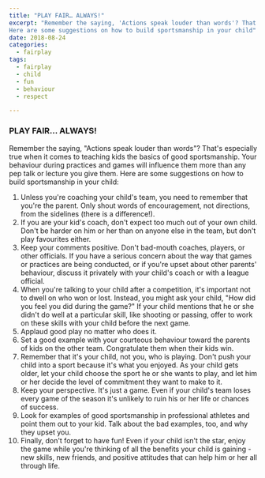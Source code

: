 ```yaml
---
title: "PLAY FAIR… ALWAYS!"
excerpt: "Remember the saying, 'Actions speak louder than words'? That's especially true when it comes to teaching kids the basics of good sportsmanship. Your behaviour during practices and games will influence them more than any pep talk or lecture you give them. 
Here are some suggestions on how to build sportsmanship in your child"
date: 2018-08-24
categories:
  - fairplay
tags:
  - fairplay
  - child
  - fun
  - behaviour
  - respect

---
```


### PLAY FAIR… ALWAYS!
Remember the saying, "Actions speak louder than words"? That's especially true when it comes to teaching kids the basics of good sportsmanship. Your behaviour during practices and games will influence them more than any pep talk or lecture you give them. 
Here are some suggestions on how to build sportsmanship in your child:
1. Unless you're coaching your child's team, you need to remember that you're the parent.  Only shout words of encouragement, not directions, from the sidelines (there is a difference!).
2. If you are your kid's coach, don't expect too much out of your own child.  Don't be harder on him or her than on anyone else in the team, but don't play favourites either. 
3. Keep your comments positive. Don't bad-mouth coaches, players, or other officials. If you have a serious concern about the way that games or practices are being conducted, or if you're upset about other parents' behaviour, discuss it privately with your child's coach or with a league official. 
4. When you're talking to your child after a competition, it's important not to dwell on who won or lost.  Instead, you might ask your child, "How did you feel you did during the game?"  If your child mentions that he or she didn't do well at a particular skill, like shooting or passing, offer to work on these skills with your child before the next game. 
5. Applaud good play no matter who does it. 
6. Set a good example with your courteous behaviour toward the parents of kids on the other team. Congratulate them when their kids win. 
7. Remember that it's your child, not you, who is playing. Don't push your child into a sport because it's what you enjoyed. As your child gets older, let your child choose the sport he or she wants to play, and let him or her decide the level of commitment they want to make to it.
8. Keep your perspective. It's just a game. Even if your child's team loses every game of the season it's unlikely to ruin his or her life or chances of success.
9. Look for examples of good sportsmanship in professional athletes and point them out to your kid. Talk about the bad examples, too, and why they upset you.
10. Finally, don't forget to have fun! Even if your child isn't the star, enjoy the game while you're thinking of all the benefits your child is gaining - new skills, new friends, and positive attitudes that can help him or her all through life.
